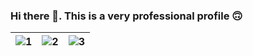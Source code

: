 ### Hi there 👋. This is a very professional profile 🙃

| ![1](https://media.giphy.com/media/FWAcpJsFT9mvrv0e7a/giphy.gif) | ![2](https://media.giphy.com/media/TilmLMmWrRYYHjLfub/giphy.gif) | ![3](https://media.giphy.com/media/MFmM2tWXL192oVKxUT/giphy.gif) |
| --- | --- | --- |
